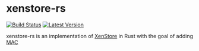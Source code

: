 # xenstore-rs

[![Build Status](https://travis-ci.org/starlab-io/xenstore-rs.svg?branch=master)](https://travis-ci.org/starlab-io/xenstore-rs)
[![Latest Version](https://img.shields.io/crates/v/xenstore-rs.svg)](https://crates.io/crates/xenstore-rs)

xenstore-rs is an implementation of [XenStore](https://wiki.xenproject.org/wiki/XenStore) in Rust with the goal of adding [MAC](https://en.wikipedia.org/wiki/Mandatory_access_control)
